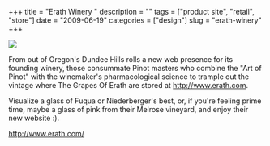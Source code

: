 +++
title = "Erath Winery "
description = ""
tags = ["product site", "retail", "store"]
date = "2009-06-19"
categories = ["design"]
slug = "erath-winery"
+++


 

  <div id="screens-thumbs" class="clearfix">
    <div class="txt-center" id="design-submission"><a href="http://www.erath.com/"><img id='bluga-thumbnail-1766' class='bluga-thumbnail large' src='/media/bluga/
wt4a3bfb62e2b1e_0.jpg'/></a></div>  
  </div>   
<p>From out of Oregon's Dundee Hills rolls a new web presence for its founding winery, those consummate Pinot masters who combine the "Art of Pinot" with the winemaker's pharmacological science to trample out the vintage where The Grapes Of Erath are stored at <a href="http://www.erath.com/" title="http://www.erath.com">http://www.erath.com</a>.</p>
<p>Visualize a glass of Fuqua or Niederberger's best, or, if you're feeling prime time, maybe a glass of pink from their Melrose vineyard, and enjoy their new website :).</p>
<p><a href="http://www.erath.com/">http://www.erath.com/</a></p>




